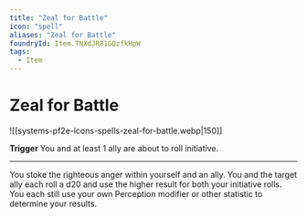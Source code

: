 ```yaml
---
title: "Zeal for Battle"
icon: "spell"
aliases: "Zeal for Battle"
foundryId: Item.TNXdJR81GQzfkHpW
tags:
  - Item
---
```


# Zeal for Battle
![[systems-pf2e-icons-spells-zeal-for-battle.webp|150]]

**Trigger** You and at least 1 ally are about to roll initiative.

* * *

You stoke the righteous anger within yourself and an ally. You and the target ally each roll a d20 and use the higher result for both your initiative rolls. You each still use your own Perception modifier or other statistic to determine your results.
